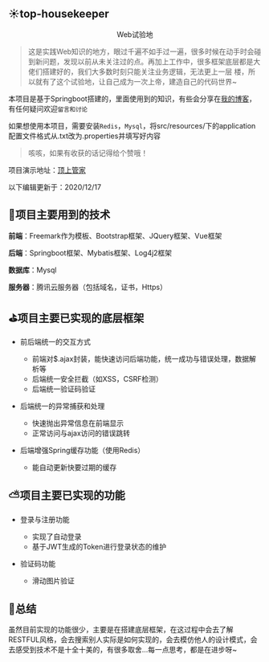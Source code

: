 ## :sunny:top-housekeeper

<p align='center'>Web试验地</p>

>这是实践Web知识的地方，眼过千遍不如手过一遍，很多时候在动手时会碰到新问题，发现以前从未关注过的点。再加上工作中，很多框架底层都是大佬们搭建好的，我们大多数时刻只能关注业务逻辑，无法更上一层  楼，所以就有了这个试验地，让自己成为一次上帝，建造自己的代码世界~

本项目是基于Springboot搭建的，里面使用到的知识，有些会分享在<a href='https://www.cnblogs.com/top-housekeeper/'>我的博客</a>，有任何疑问欢迎`留言和讨论`

如果想使用本项目，需要安装`Redis`，`Mysql`，将src/resources/下的application配置文件格式从.txt改为.properties并填写好内容

>咳咳，如果有收获的话记得给个赞哦！

项目演示地址：<a href='https://www.top-housekeeper.xyz/welcome' target = '_blank'>顶上管家</a>

以下编辑更新于：2020/12/17

## :loudspeaker:项目主要用到的技术

**前端**：Freemark作为模板、Bootstrap框架、JQuery框架、Vue框架

**后端**：Springboot框架、Mybatis框架、Log4j2框架

**数据库**：Mysql

**服务器**：腾讯云服务器（包括域名，证书，Https）

## :golf:项目主要已实现的底层框架

* 前后端统一的交互方式
    * 前端对$.ajax封装，能快速访问后端功能，统一成功与错误处理，数据解析等
    * 后端统一安全拦截（如XSS，CSRF检测） 
    * 后端统一验证码验证

* 后端统一的异常捕获和处理
    * 快速抛出异常信息在前端显示
    * 正常访问与ajax访问的错误跳转

* 后端增强Spring缓存功能（使用Redis）
    * 能自动更新快要过期的缓存
    
## :partly_sunny:项目主要已实现的功能

* 登录与注册功能
    * 实现了自动登录
    * 基于JWT生成的Token进行登录状态的维护
    
* 验证码功能
    * 滑动图片验证
  
## :rainbow:总结

虽然目前实现的功能很少，主要是在搭建底层框架，在这过程中会去了解RESTFUL风格，会去搜索别人实际是如何实现的，会去模仿他人的设计模式，会去感受到技术不是十全十美的，有很多取舍...每一点思考，都是在进步呀~
